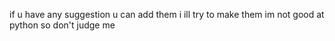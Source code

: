 if u have any suggestion u can add them i ill try to make  them
im not good at python so don't judge me
